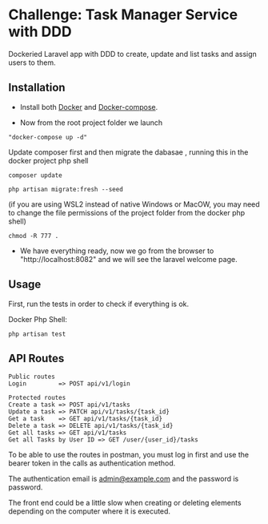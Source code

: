 
# Challenge: Task Manager Service with DDD  

Dockeried Laravel app with DDD to create, update and list tasks and assign users to them.


## Installation


- Install both [Docker](https://docs.docker.com/engine/install/ubuntu/) and [Docker-compose](https://docs.docker.com/compose/install/).


- Now from the root project folder we launch 

```"docker-compose up -d"```

Update composer first and then migrate the dabasae , running this in the docker project php shell 

   ```composer update```

   ```php artisan migrate:fresh --seed```

(if you are using WSL2 instead of native Windows or MacOW, you may need to change the file permissions of the project folder from the docker php shell)

```chmod -R 777 .```

- We have everything ready, now we go from the browser to "http://localhost:8082" and we will see the laravel welcome page.

## Usage


First, run the tests in order to check if everything is ok.

Docker Php Shell:

```
php artisan test
```


## API Routes

```
Public routes
Login         => POST api/v1/login

Protected routes
Create a task => POST api/v1/tasks
Update a task => PATCH api/v1/tasks/{task_id}
Get a task    => GET api/v1/tasks/{task_id}
Delete a task => DELETE api/v1/tasks/{task_id}
Get all tasks => GET api/v1/tasks
Get all Tasks by User ID => GET /user/{user_id}/tasks
```
To be able to use the routes in postman, you must log in first and use the bearer token in the calls as authentication method.

The authentication email is admin@example.com and the password is password. 

The front end could be a little slow when creating or deleting elements depending on the computer where it is executed.
